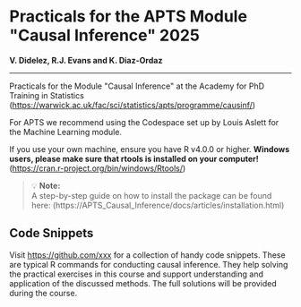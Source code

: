 # **Practicals for the APTS Module "Causal Inference" 2025** 
**V. Didelez, R.J. Evans and K. Diaz-Ordaz**

---

Practicals for the Module "Causal Inference" at the Academy for PhD Training in Statistics 
(https://warwick.ac.uk/fac/sci/statistics/apts/programme/causinf/)


For APTS we recommend using the Codespace set up by Louis Aslett for the Machine Learning module.


If you use your own machine, ensure you have R v4.0.0 or higher. 
**Windows users, please make sure that rtools is installed on your computer!** 
(https://cran.r-project.org/bin/windows/Rtools/)

>💡 **Note:** <br>
> A step-by-step guide on how to install the package can be found here:
(https://APTS_Causal_Inference/docs/articles/installation.html)



## **Code Snippets**
Visit https://github.com/xxx
for a collection of handy code snippets. These are typical R commands for conducting causal inference.
They help solving the practical exercises in this course and 
support understanding and application of the discussed methods.
The full solutions will be provided during the course.



